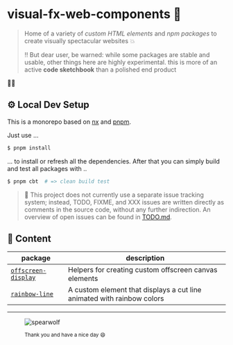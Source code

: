 # visual-fx-web-components 👀

> Home of a variety of _custom HTML elements_ and _npm packages_ to create visually spectacular websites :boom:
> 
> ‼️ But dear user, be warned: while some packages are stable and usable, other things here are highly experimental. this is more of an active **code sketchbook** than a polished end product

🚀🌱

## ⚙️ Local Dev Setup

This is a monorepo based on [nx](https://nx.dev/) and [pnpm](https://pnpm.io/).

Just use ...

```sh
$ pnpm install
```

... to install or refresh all the dependencies. After that you can simply build and test all packages with ..

```sh
$ pnpm cbt  # => clean build test
```

> 🔎 This project does not currently use a separate issue tracking system; instead, TODO, FIXME, and XXX issues are written directly as comments in the source code, without any further indirection.
> An overview of open issues can be found in [TODO.md](TODO.md).

## 📖 Content

| package | description |
|-|-|
| [`offscreen-display`](packages/offscreen-display/) | Helpers for creating custom offscreen canvas elements |
| [`rainbow-line`](packages/rainbow-line/) | A custom element that displays a cut line animated with rainbow colors |

---

<figure>

![spearwolf](spearwolf.svg)

<figcaption><small>Thank you and have a nice day 😄</small></figcaption>
</figure>
